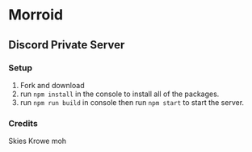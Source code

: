 # Morroid
## Discord Private Server


### Setup
1. Fork and download 
2. run `npm install` in the console to install all of the packages.
3. run `npm run build` in console then run `npm start` to start the server.

### Credits
Skies
Krowe moh

